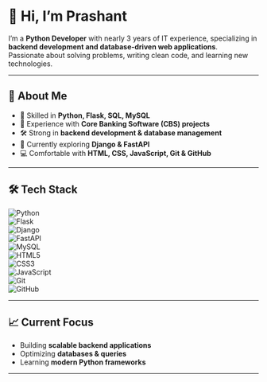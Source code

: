 # 👋 Hi, I’m Prashant

I’m a **Python Developer** with nearly 3 years of IT experience, specializing in **backend development and database-driven web applications**.  
Passionate about solving problems, writing clean code, and learning new technologies.  

---

## 🚀 About Me  
- 🐍 Skilled in **Python, Flask, SQL, MySQL**  
- 🏦 Experience with **Core Banking Software (CBS) projects**  
- 🛠️ Strong in **backend development & database management**  
- 🌱 Currently exploring **Django & FastAPI**  
- 💻 Comfortable with **HTML, CSS, JavaScript, Git & GitHub**  

---

## 🛠️ Tech Stack  

![Python](https://img.shields.io/badge/Python-3776AB?style=for-the-badge&logo=python&logoColor=white)  
![Flask](https://img.shields.io/badge/Flask-000000?style=for-the-badge&logo=flask&logoColor=white)  
![Django](https://img.shields.io/badge/Django-092E20?style=for-the-badge&logo=django&logoColor=white)  
![FastAPI](https://img.shields.io/badge/FastAPI-009688?style=for-the-badge&logo=fastapi&logoColor=white)  
![MySQL](https://img.shields.io/badge/MySQL-4479A1?style=for-the-badge&logo=mysql&logoColor=white)  
![HTML5](https://img.shields.io/badge/HTML5-E34F26?style=for-the-badge&logo=html5&logoColor=white)  
![CSS3](https://img.shields.io/badge/CSS3-1572B6?style=for-the-badge&logo=css3&logoColor=white)  
![JavaScript](https://img.shields.io/badge/JavaScript-F7DF1E?style=for-the-badge&logo=javascript&logoColor=black)  
![Git](https://img.shields.io/badge/Git-F05032?style=for-the-badge&logo=git&logoColor=white)  
![GitHub](https://img.shields.io/badge/GitHub-181717?style=for-the-badge&logo=github&logoColor=white)  

---

## 📈 Current Focus  
- Building **scalable backend applications**  
- Optimizing **databases & queries**  
- Learning **modern Python frameworks**  

---

<!-- ## 🤝 Connect with Me  

[![LinkedIn](https://img.shields.io/badge/LinkedIn-0A66C2?style=for-the-badge&logo=linkedin&logoColor=white)](#)  
[![GitHub](https://img.shields.io/badge/GitHub-181717?style=for-the-badge&logo=github&logoColor=white)](#)  
[![Email](https://img.shields.io/badge/Email-D14836?style=for-the-badge&logo=gmail&logoColor=white)](plm1535172@gmail.com)  

---
-->
